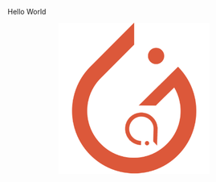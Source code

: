 Hello World
<div style="text-align:center">
<img src=https://github.com/albertomariapepe/Torch-GA/blob/main/logo.tiff?raw=true) width = 300, height = 300>
</div>
